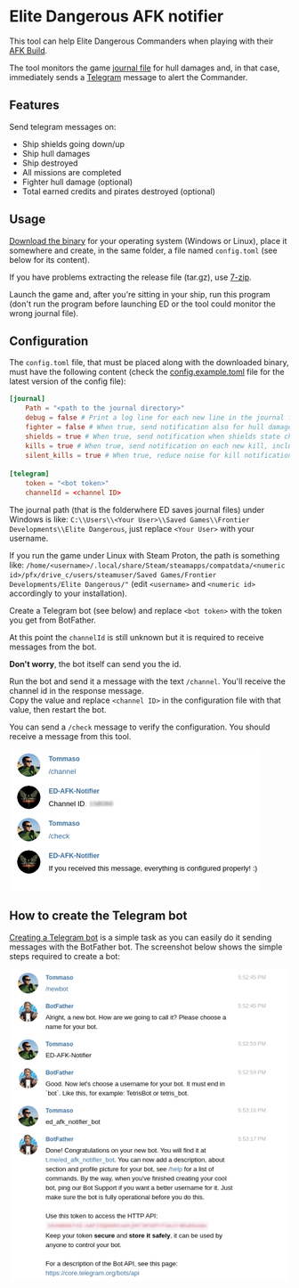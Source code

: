 # Elite Dangerous AFK notifier

This tool can help Elite Dangerous Commanders when playing with their
[AFK Build](https://www.youtube.com/watch?v=aEv7K8ml3YY).

The tool monitors the game [journal file](http://edcodex.info/?m=doc) for
hull damages and, in that case, immediately sends a
[Telegram](https://telegram.org/) message to alert the Commander.

## Features

Send telegram messages on:

* Ship shields going down/up
* Ship hull damages
* Ship destroyed
* All missions are completed
* Fighter hull damage (optional)
* Total earned credits and pirates destroyed (optional)

## Usage

[Download the binary](https://github.com/tommyblue/ED-AFK-Notifier/releases) for your operating system
(Windows or Linux), place it somewhere and create, in the same folder, a file named `config.toml`
(see below for its content).

If you have problems extracting the release file (tar.gz), use [7-zip](https://www.7-zip.org/download.html).

Launch the game and, after you're sitting in your ship, run this program (don't run the program
before launching ED or the tool could monitor the wrong journal file).

## Configuration

The `config.toml` file, that must be placed along with the downloaded binary, must have the
following content (check the [config.example.toml](./config.example.toml) file for the latest
version of the config file):

```toml
[journal]
    Path = "<path to the journal directory>"
    debug = false # Print a log line for each new line in the journal file
    fighter = false # When true, send notification also for hull damage to the fighter
    shields = true # When true, send notification when shields state changes (up/down)
    kills = true # When true, send notification on each new kill, including total reward earned (noisy!)
    silent_kills = true # When true, reduce noise for kill notification, sending a notification every 10 kills

[telegram]
    token = "<bot token>"
    channelId = <channel ID>
```


The journal path (that is the folderwhere ED saves journal files) under Windows is like:
`C:\\Users\\<Your User>\\Saved Games\\Frontier Developments\\Elite Dangerous`, just replace
`<Your User>` with your username.

If you run the game under Linux with Steam Proton, the path is something like:
`/home/<username>/.local/share/Steam/steamapps/compatdata/<numeric id>/pfx/drive_c/users/steamuser/Saved Games/Frontier Developments/Elite Dangerous/"`
(edit `<username>` and `<numeric id>` accordingly to your installation).

Create a Telegram bot (see below) and replace `<bot token>` with the token you get from BotFather.

At this point the `channelId` is still unknown but it is required to receive messages
from the bot.

**Don't worry**, the bot itself can send you the id.

Run the bot and send it a message with the text `/channel`. You'll receive the channel id in the
response message.  
Copy the value and replace `<channel ID>` in the configuration file with that value, then restart
the bot.  

You can send a `/check` message to verify the configuration. You should receive a message
from this tool.

![](channel_id.png)

## How to create the Telegram bot

[Creating a Telegram bot](https://core.telegram.org/bots#3-how-do-i-create-a-bot) is a simple task
as you can easily do it sending messages with the BotFather bot. The screenshot below shows the
simple steps required to create a bot:

![](./botfather.png)
